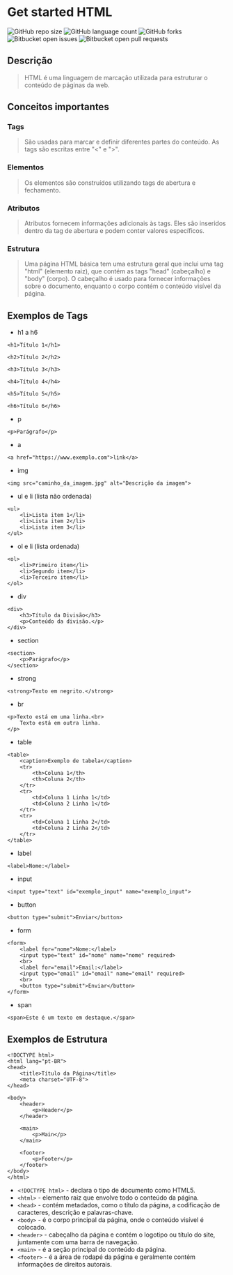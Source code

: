 # Get started HTML

![GitHub repo size](https://img.shields.io/github/repo-size/alexandrekatsuura/get-started-html?style=for-the-badge)
![GitHub language count](https://img.shields.io/github/languages/count/alexandrekatsuura/get-started-html?style=for-the-badge)
![GitHub forks](https://img.shields.io/github/forks/alexandrekatsuura/get-started-html?style=for-the-badge)
![Bitbucket open issues](https://img.shields.io/bitbucket/issues/alexandrekatsuura/get-started-html?style=for-the-badge)
![Bitbucket open pull requests](https://img.shields.io/bitbucket/pr-raw/alexandrekatsuura/get-started-html?style=for-the-badge)


## Descrição
> HTML é uma linguagem de marcação utilizada para estruturar o conteúdo de páginas da web.

## Conceitos importantes
### Tags
>  São usadas para marcar e definir diferentes partes do conteúdo. As tags são escritas entre "<" e ">".

### Elementos
>  Os elementos são construídos utilizando tags de abertura e fechamento.

### Atributos
> Atributos fornecem informações adicionais às tags. Eles são inseridos dentro da tag de abertura e podem conter valores específicos. 

### Estrutura
> Uma página HTML básica tem uma estrutura geral que inclui uma tag "html" (elemento raiz), que contém as tags "head" (cabeçalho) e "body" (corpo). O cabeçalho é usado para fornecer informações sobre o documento, enquanto o corpo contém o conteúdo visível da página.

## Exemplos de Tags
* h1 a h6
```
<h1>Título 1</h1>

<h2>Título 2</h2>

<h3>Título 3</h3>

<h4>Título 4</h4>

<h5>Título 5</h5>

<h6>Título 6</h6>
```

* p
```
<p>Parágrafo</p>
```

* a
```
<a href="https://www.exemplo.com">link</a>
```

* img
```
<img src="caminho_da_imagem.jpg" alt="Descrição da imagem">
```

* ul e li (lista não ordenada)
```
<ul>
    <li>Lista item 1</li>
    <li>Lista item 2</li>
    <li>Lista item 3</li>
</ul>
```

* ol e li (lista ordenada)
```
<ol>
    <li>Primeiro item</li>
    <li>Segundo item</li>
    <li>Terceiro item</li>
</ol>
```

* div
```
<div>
    <h3>Título da Divisão</h3>
    <p>Conteúdo da divisão.</p>
</div>
```

* section
```
<section>
    <p>Parágrafo</p>
</section>
```

* strong
```
<strong>Texto em negrito.</strong>
```

* br
```
<p>Texto está em uma linha.<br>
    Texto está em outra linha.
</p>
```

* table
```
<table>
    <caption>Exemplo de tabela</caption>
    <tr>
        <th>Coluna 1</th>
        <th>Coluna 2</th>
    </tr>
    <tr>
        <td>Coluna 1 Linha 1</td>
        <td>Coluna 2 Linha 1</td>
    </tr>
    <tr>
        <td>Coluna 1 Linha 2</td>
        <td>Coluna 2 Linha 2</td>
    </tr>
</table>
```

* label
```
<label>Nome:</label>
```

* input
```
<input type="text" id="exemplo_input" name="exemplo_input">
```

* button
```
<button type="submit">Enviar</button>
```

* form
```
<form>
    <label for="nome">Nome:</label>
    <input type="text" id="nome" name="nome" required>
    <br>
    <label for="email">Email:</label>
    <input type="email" id="email" name="email" required>
    <br>
    <button type="submit">Enviar</button>
</form>
```

* span
```
<span>Este é um texto em destaque.</span>
```
        
## Exemplos de Estrutura
```
<!DOCTYPE html>
<html lang="pt-BR">
<head>
    <title>Título da Página</title>
    <meta charset="UTF-8">
</head>

<body>
    <header>
        <p>Header</p>
    </header>

    <main>
        <p>Main</p>
    </main>
    
    <footer>
        <p>Footer</p>
    </footer>
</body>
</html>
```

* `<!DOCTYPE html>` - declara o tipo de documento como HTML5.
* `<html>` - elemento raiz que envolve todo o conteúdo da página.
* `<head>` - contém metadados, como o título da página, a codificação de caracteres, descrição e palavras-chave.
* `<body>` - é o corpo principal da página, onde o conteúdo visível é colocado.
* `<header>` - cabeçalho da página e contém o logotipo ou título do site, juntamente com uma barra de navegação.
* `<main>` - é a seção principal do conteúdo da página.
* `<footer>` - é a área de rodapé da página e geralmente contém informações de direitos autorais.